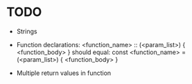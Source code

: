 # TODO

* Strings
* Function declarations: 
    <function_name> :: (<param_list>) { <function_body> }
    should equal:
    const <function_name> = (<param_list>) { <function_body> }

* Multiple return values in function



